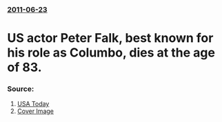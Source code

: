 ### [2011-06-23](/news/2011/06/23/index.md)

# US actor Peter Falk, best known for his role as Columbo, dies at the age of 83. 




### Source:

1. [USA Today](http://www.usatoday.com/life/people/obit/2011-06-24-peter-falk-columbo-obit-alzheimers-disease_n.htm)
1. [Cover Image](http://i.usatoday.net/life/_photos/2011/06/24/Columbo-star-Peter-Falk-dies-at-83-HM6ETBV-x.jpg)
